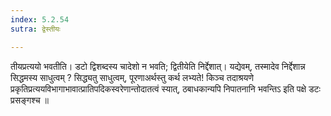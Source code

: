 ```yaml
---
index: 5.2.54
sutra: द्वेस्तीयः

---
```

 तीयप्रत्ययो भवतीति। डटो द्विशब्दस्य चादेशो न भवति; द्वितीयेति निर्द्देशात्। यद्येवम्, तस्मादेव निर्द्देशान्न सिद्धमस्य साधुत्वम् ? सिद्ध्यतु साधुत्वम्, पूरणाअर्थस्तु कर्थ लभ्यते! किञ्च तदाश्रयणे प्रकृतिप्रत्ययविभागाभावात्प्रातिपदिकस्वरेणान्तोदातत्वं स्यात्, ठबाधकान्यपि निपातनानि भवन्तिऽ इति पक्षे डटः प्रसङ्गश्च ॥